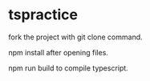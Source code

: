 # tspractice

fork the project with git clone command.

npm install after opening files.

npm run build to compile typescript.
